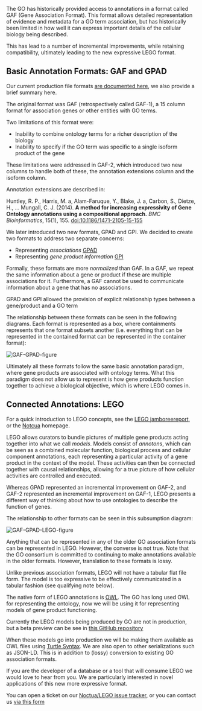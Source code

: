 The GO has historically provided access to annotations in a format
called GAF (Gene Association Format). This format allows detailed
representation of evidence and metadata for a GO term association, but
has historically been limited in how well it can express important
details of the cellular biology being described.

This has lead to a number of incremental improvements, while retaining
compatibility, ultimately leading to the new expressive LEGO
format.

## Basic Annotation Formats: GAF and GPAD

Our current production file formats [are documented here](http://geneontology.org/page/go-annotation-file-formats), we
also provide a brief summary here.

The original format was GAF (retrospectively called GAF-1), a 15
column format for association genes or other entities with GO terms.

Two limitations of this format were:

 * Inability to combine ontology terms for a richer description of the biology
 * Inability to specify if the GO term was specific to a single isoform product of the gene

These limitations were addressed in GAF-2, which introduced two new
columns to handle both of these, the annotation extensions column and the isoform column.

Annotation extensions are described in:

Huntley, R. P., Harris, M. a, Alam-Faruque, Y., Blake, J. a, Carbon, S., Dietze, H., ... Mungall, C. J. (2014). __A method for increasing expressivity of Gene Ontology annotations using a compositional approach.__ *BMC Bioinformatics*, 15(1), 155. [doi:10.1186/1471-2105-15-155](http://dx.doi.org/10.1186/1471-2105-15-155)

We later introduced two new formats, GPAD and GPI. We decided to
create two formats to address two separate concerns:

 * Representing *associations* [GPAD](http://geneontology.org/page/gene-product-association-data-gpad-format)
 * Representing *gene product information* [GPI](http://geneontology.org/page/gene-product-information-gpi-format)

Formally, these formats are more *normalized* than GAF. In a GAF, we
repeat the same information about a gene or product if these are
multiple associations for it. Furthermore, a GAF cannot be used to
communicate information about a gene that has no associations.

GPAD and GPI allowed the provision of explicit relationship types
between a gene/product and a GO term

The relationship between these formats can be seen in the following
diagrams. Each format is represented as a box, where containments
represents that one format subsets another (i.e. everything that can
be represented in the contained format can be represented in the container format):

![GAF-GPAD-figure](https://raw.githubusercontent.com/geneontology/noctua-models/master/doc/gaf-gpad.png)

Ultimately all these formats follow the same basic annotation
paradigm, where gene products are associated with ontology terms. What
this paradigm does not allow us to represent is how gene products
function together to achieve a biological objective, which is where
LEGO comes in.

## Connected Annotations: LEGO

For a quick introduction to LEGO concepts, see the [LEGO jamboreereport](http://geneontology.org/article/connecting-together-multiple-go-annotations-report-lego-jamboree), or the [Notcua](http://noctua.berkeleybop.org/) homepage.

LEGO allows curators to bundle pictures of multiple gene products
acting together into what we call *models*. Models consist of
*annoton*s, which can be seen as a combined molecular function,
biological process and cellular component annotations, each
representing a particular activity of a gene product in the context of
the model. These activities can then be connected together with causal
relationships, allowing for a true picture of how cellular activities
are controlled and executed.

Whereas GPAD represented an incremental improvement on GAF-2, and
GAF-2 represented an incremental improvement on GAF-1, LEGO presents a
different way of thinking about how to use ontologies to describe the
function of genes.

The relationship to other formats can be seen in this subsumption diagram:

![GAF-GPAD-LEGO-figure](https://raw.githubusercontent.com/geneontology/noctua-models/master/doc/gaf-gpad-lego.png)

Anything that can be represented in any of the older GO association
formats can be represented in LEGO. However, the converse is not
true. Note that the GO consortium is committed to continuing to make
annotations available in the older formats. However, translation to
these formats is lossy.

Unlike previous association formats, LEGO will not have a tabular flat
file form. The model is too expressive to be effectively communicated
in a tabular fashion (see qualifying note below).

The native form of LEGO annotations is
[OWL](http://www.w3.org/TR/owl2-primer/). The GO has long used OWL for
representing the ontology, now we will be using it for representing
models of gene product functioning.

Currently the LEGO models being produced by GO are not in production, but a beta preview can be see in [this GitHub repository](https://github.com/geneontology/noctua-models)

When these models go into production we will be making them available
as OWL files using [Turtle Syntax](https://www.w3.org/TR/turtle/). We
are also open to other serializations such as JSON-LD. This is in
addition to (lossy) conversion to existing GO association formats.

If you are the developer of a database or a tool that will consume
LEGO we would love to hear from you. We are particularly interested in
novel applications of this new more expressive format.

You can open a ticket on our [Noctua/LEGO issue tracker](https://github.com/geneontology/noctua/issues),
or you can contact us [via this form](http://geneontology.org/form/contact-go)



